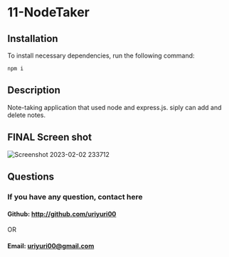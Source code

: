 # 11-NodeTaker


## Installation

To install necessary dependencies, run the following command:
   
~~~
npm i
~~~

## Description

Note-taking application that used node and express.js.
siply can add and delete notes.

## FINAL Screen shot

![Screenshot 2023-02-02 233712](https://user-images.githubusercontent.com/114896166/216545347-63343bf7-6f09-404e-b6bd-e00666f843d7.png)



  
  ## Questions
  ### If you have any question, contact here

  #### Github: http://github.com/uriyuri00
   OR
  #### Email: uriyuri00@gmail.com
